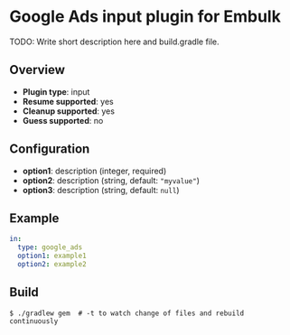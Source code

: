 # Google Ads input plugin for Embulk

TODO: Write short description here and build.gradle file.

## Overview

* **Plugin type**: input
* **Resume supported**: yes
* **Cleanup supported**: yes
* **Guess supported**: no

## Configuration

- **option1**: description (integer, required)
- **option2**: description (string, default: `"myvalue"`)
- **option3**: description (string, default: `null`)

## Example

```yaml
in:
  type: google_ads
  option1: example1
  option2: example2
```


## Build

```
$ ./gradlew gem  # -t to watch change of files and rebuild continuously
```
